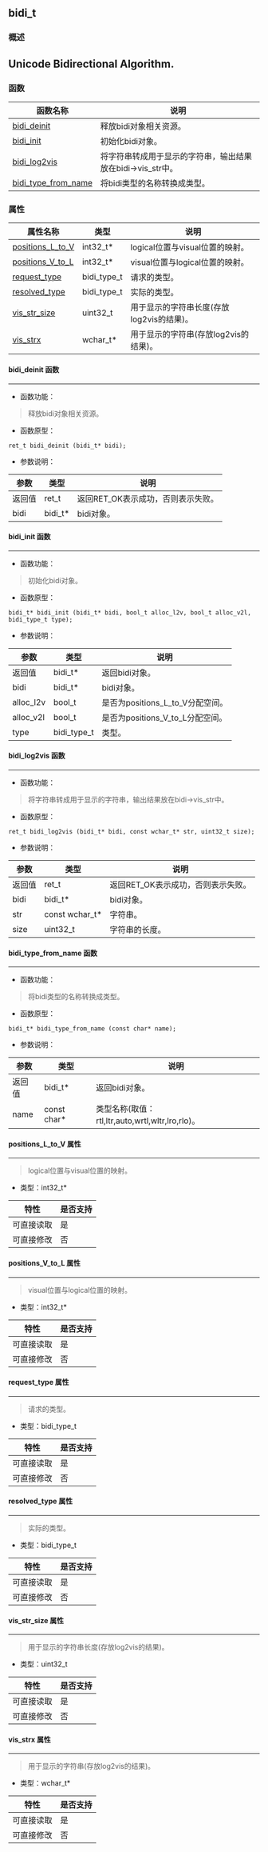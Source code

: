## bidi\_t
### 概述
Unicode Bidirectional Algorithm.
----------------------------------
### 函数
<p id="bidi_t_methods">

| 函数名称 | 说明 | 
| -------- | ------------ | 
| <a href="#bidi_t_bidi_deinit">bidi\_deinit</a> | 释放bidi对象相关资源。 |
| <a href="#bidi_t_bidi_init">bidi\_init</a> | 初始化bidi对象。 |
| <a href="#bidi_t_bidi_log2vis">bidi\_log2vis</a> | 将字符串转成用于显示的字符串，输出结果放在bidi->vis_str中。 |
| <a href="#bidi_t_bidi_type_from_name">bidi\_type\_from\_name</a> | 将bidi类型的名称转换成类型。 |
### 属性
<p id="bidi_t_properties">

| 属性名称 | 类型 | 说明 | 
| -------- | ----- | ------------ | 
| <a href="#bidi_t_positions_L_to_V">positions\_L\_to\_V</a> | int32\_t* | logical位置与visual位置的映射。 |
| <a href="#bidi_t_positions_V_to_L">positions\_V\_to\_L</a> | int32\_t* | visual位置与logical位置的映射。 |
| <a href="#bidi_t_request_type">request\_type</a> | bidi\_type\_t | 请求的类型。 |
| <a href="#bidi_t_resolved_type">resolved\_type</a> | bidi\_type\_t | 实际的类型。 |
| <a href="#bidi_t_vis_str_size">vis\_str\_size</a> | uint32\_t | 用于显示的字符串长度(存放log2vis的结果)。 |
| <a href="#bidi_t_vis_strx">vis\_strx</a> | wchar\_t* | 用于显示的字符串(存放log2vis的结果)。 |
#### bidi\_deinit 函数
-----------------------

* 函数功能：

> <p id="bidi_t_bidi_deinit">释放bidi对象相关资源。

* 函数原型：

```
ret_t bidi_deinit (bidi_t* bidi);
```

* 参数说明：

| 参数 | 类型 | 说明 |
| -------- | ----- | --------- |
| 返回值 | ret\_t | 返回RET\_OK表示成功，否则表示失败。 |
| bidi | bidi\_t* | bidi对象。 |
#### bidi\_init 函数
-----------------------

* 函数功能：

> <p id="bidi_t_bidi_init">初始化bidi对象。

* 函数原型：

```
bidi_t* bidi_init (bidi_t* bidi, bool_t alloc_l2v, bool_t alloc_v2l, bidi_type_t type);
```

* 参数说明：

| 参数 | 类型 | 说明 |
| -------- | ----- | --------- |
| 返回值 | bidi\_t* | 返回bidi对象。 |
| bidi | bidi\_t* | bidi对象。 |
| alloc\_l2v | bool\_t | 是否为positions\_L\_to\_V分配空间。 |
| alloc\_v2l | bool\_t | 是否为positions\_V\_to\_L分配空间。 |
| type | bidi\_type\_t | 类型。 |
#### bidi\_log2vis 函数
-----------------------

* 函数功能：

> <p id="bidi_t_bidi_log2vis">将字符串转成用于显示的字符串，输出结果放在bidi->vis_str中。

* 函数原型：

```
ret_t bidi_log2vis (bidi_t* bidi, const wchar_t* str, uint32_t size);
```

* 参数说明：

| 参数 | 类型 | 说明 |
| -------- | ----- | --------- |
| 返回值 | ret\_t | 返回RET\_OK表示成功，否则表示失败。 |
| bidi | bidi\_t* | bidi对象。 |
| str | const wchar\_t* | 字符串。 |
| size | uint32\_t | 字符串的长度。 |
#### bidi\_type\_from\_name 函数
-----------------------

* 函数功能：

> <p id="bidi_t_bidi_type_from_name">将bidi类型的名称转换成类型。

* 函数原型：

```
bidi_t* bidi_type_from_name (const char* name);
```

* 参数说明：

| 参数 | 类型 | 说明 |
| -------- | ----- | --------- |
| 返回值 | bidi\_t* | 返回bidi对象。 |
| name | const char* | 类型名称(取值：rtl,ltr,auto,wrtl,wltr,lro,rlo)。 |
#### positions\_L\_to\_V 属性
-----------------------
> <p id="bidi_t_positions_L_to_V">logical位置与visual位置的映射。

* 类型：int32\_t*

| 特性 | 是否支持 |
| -------- | ----- |
| 可直接读取 | 是 |
| 可直接修改 | 否 |
#### positions\_V\_to\_L 属性
-----------------------
> <p id="bidi_t_positions_V_to_L">visual位置与logical位置的映射。

* 类型：int32\_t*

| 特性 | 是否支持 |
| -------- | ----- |
| 可直接读取 | 是 |
| 可直接修改 | 否 |
#### request\_type 属性
-----------------------
> <p id="bidi_t_request_type">请求的类型。

* 类型：bidi\_type\_t

| 特性 | 是否支持 |
| -------- | ----- |
| 可直接读取 | 是 |
| 可直接修改 | 否 |
#### resolved\_type 属性
-----------------------
> <p id="bidi_t_resolved_type">实际的类型。

* 类型：bidi\_type\_t

| 特性 | 是否支持 |
| -------- | ----- |
| 可直接读取 | 是 |
| 可直接修改 | 否 |
#### vis\_str\_size 属性
-----------------------
> <p id="bidi_t_vis_str_size">用于显示的字符串长度(存放log2vis的结果)。

* 类型：uint32\_t

| 特性 | 是否支持 |
| -------- | ----- |
| 可直接读取 | 是 |
| 可直接修改 | 否 |
#### vis\_strx 属性
-----------------------
> <p id="bidi_t_vis_strx">用于显示的字符串(存放log2vis的结果)。

* 类型：wchar\_t*

| 特性 | 是否支持 |
| -------- | ----- |
| 可直接读取 | 是 |
| 可直接修改 | 否 |

